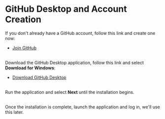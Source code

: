 # GitHub Desktop and Account Creation

If you don't already have a GitHub account, follow this link and create one now:
  - [Join GitHub](http://github.com/join)<br /><br />

Download the GitHub Desktop application, follow this link and select **Download for Windows**:
  - [Download GitHub Desktop](https://desktop.github.com/) <br /><br />

Run the application and select **Next** until the installation begins.<br /><br />

Once the installation is complete, launch the application and log in, we'll use this later.

